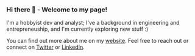 ### Hi there 👋 - Welcome to my page!

I'm a hobbyist dev and analyst; I've a background in engineering and entrepreneuship, and I'm currently exploring new stuff :)

You can find out more about me on my [website](https://ulrichmabou.github.io). Feel free to reach out or connect on [Twitter](https://twitter.com/ulrich_mabou) or [LinkedIn](https://www.linkedin.com/in/ulrichmabou).

